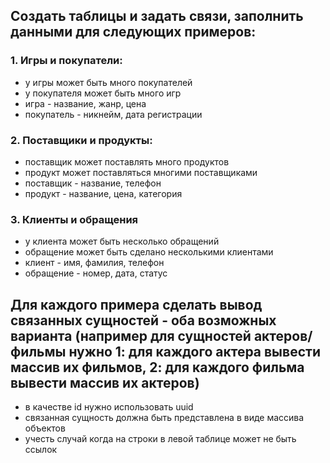 ## Создать таблицы и задать связи, заполнить данными для следующих примеров:

### 1. Игры и покупатели:
- у игры может быть много покупателей
- у покупателя может быть много игр
- игра - название, жанр, цена
- покупатель - никнейм, дата регистрации

### 2. Поставщики и продукты:
- поставщик может поставлять много продуктов
- продукт может поставляться многими поставщиками
- поставщик - название, телефон
- продукт - название, цена, категория

### 3. Клиенты и обращения
- у клиента может быть несколько обращений
- обращение может быть сделано несколькими клиентами
- клиент - имя, фамилия, телефон
- обращение - номер, дата, статус

## Для каждого примера сделать вывод связанных сущностей - оба возможных варианта (например для сущностей актеров/фильмы нужно 1: для каждого актера вывести массив их фильмов, 2: для каждого фильма вывести массив их актеров)
- в качестве id нужно использовать uuid
- связанная сущность должна быть представлена в виде массива объектов
- учесть случай когда на строки в левой таблице может не быть ссылок
